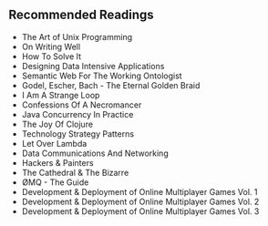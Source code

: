 ## Recommended Readings

- The Art of Unix Programming
- On Writing Well
- How To Solve It
- Designing Data Intensive Applications
- Semantic Web For The Working Ontologist
- Godel, Escher, Bach - The Eternal Golden Braid
- I Am A Strange Loop
- Confessions Of A Necromancer
- Java Concurrency In Practice
- The Joy Of Clojure
- Technology Strategy Patterns
- Let Over Lambda
- Data Communications And Networking
- Hackers & Painters
- The Cathedral & The Bizarre
- ØMQ - The Guide
- Development & Deployment of Online Multiplayer Games Vol. 1
- Development & Deployment of Online Multiplayer Games Vol. 2
- Development & Deployment of Online Multiplayer Games Vol. 3
